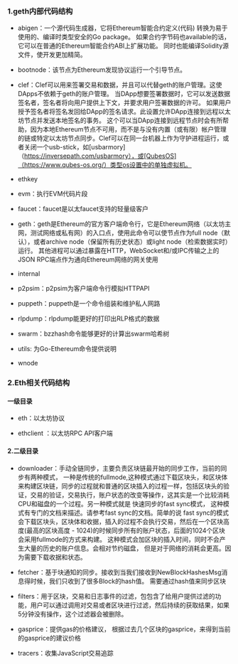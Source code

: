 
### 1.geth内部代码结构

* abigen：一个源代码生成器，它将Ethereum智能合约定义(代码) 转换为易于使用的、编译时类型安全的Go package。 如果合约字节码也available的话，它可以在普通的Ethereum智能合约ABI上扩展功能。 同时也能编译Solidity源文件，使开发更加精简。

* bootnode：该节点为Ethereum发现协议运行一个引导节点。

* clef：Clef可以用来签署交易和数据，并且可以代替geth的账户管理。这使DApps不依赖于geth的账户管理。 当DApp想要签署数据时，它可以发送数据签名者，签名者将向用户提供上下文，并要求用户签署数据的许可。 如果用户授予签名者将签名发回给DApp的签名请求。此设置允许DApp连接到远程以太坊节点并发送本地签名的事务。 这个可以当DApp连接到远程节点时会有所帮助，因为本地Ethereum节点不可用，而不是与没有内置（或有限）帐户管理的链或特定以太坊节点同步。Clef可以在同一台机器上作为守护进程运行，或者关闭一个usb-stick，如[usbarmory]（https://inversepath.com/usbarmory），或[QubesOS]（https://www.qubes-os.org/）类型os设置中的单独虚拟机。

* ethkey

* evm：执行EVM代码片段

* faucet：faucet是以太faucet支持的轻量级客户

* geth：geth是Ethereum的官方客户端命令行，它是Ethereum网络（以太坊主网，测试网络或私有网）的入口点，使用此命令可以使节点作为full node（默认），或者archive node（保留所有历史状态）或light node（检索数据实时）运行。 其他进程可以通过暴露在HTTP，WebSocket和/或IPC传输之上的JSON RPC端点作为通向Ethereum网络的网关使用

* internal   

* p2psim：p2psim为客户端命令行模拟HTTPAPI

* puppeth：puppeth是一个命令组装和维护私人网路

* rlpdump：rlpdump能更好的打印出RLP格式的数据 

* swarm：bzzhash命令能够更好的计算出swarm哈希树

* utils: 为Go-Ethereum命令提供说明

* wnode   

### 2.Eth相关代码结构

#### 一级目录

* eth：以太坊协议

* ethclient ：以太坊RPC API客户端 

#### 2.二级目录

* downloader：手动全链同步，主要负责区块链最开始的同步工作，当前的同步有两种模式， 一种是传统的fullmode,这种模式通过下载区块头，和区块体来构建区块链，同步的过程就和普通的区块插入的过程一样，包括区块头的验证，交易的验证，交易执行，账户状态的改变等操作，这其实是一个比较消耗CPU和磁盘的一个过程。另一种模式就是 快速同步的fast sync模式， 这种模式有专门的文档来描述。请参考fast sync的文档。简单的说 fast sync的模式会下载区块头，区块体和收据，插入的过程不会执行交易，然后在一个区块高度(最高的区块高度 - 1024)的时候同步所有的账户状态，后面的1024个区块会采用fullmode的方式来构建。 这种模式会加区块的插入时间，同时不会产生大量的历史的账户信息。会相对节约磁盘， 但是对于网络的消耗会更高。因为需要下载收据和状态。

* fetcher：基于块通知的同步。接收到当我们接收到NewBlockHashesMsg消息得时候，我们只收到了很多Block的hash值。 需要通过hash值来同步区块

* filters：用于区块，交易和日志事件的过滤，包包含了给用户提供过滤的功能，用户可以通过调用对交易或者区块进行过滤，然后持续的获取结果，如果5分钟没有操作，这个过滤器会被删除。

* gasprice：提供gas的价格建议， 根据过去几个区块的gasprice，来得到当前的gasprice的建议价格

* tracers：收集JavaScript交易追踪 
